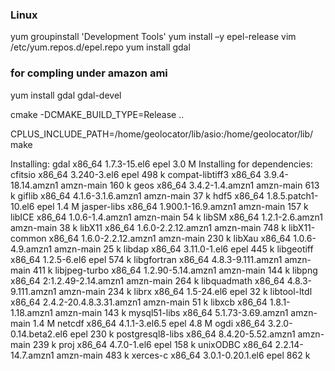 ### Linux

yum groupinstall 'Development Tools'
yum install –y epel-release
vim /etc/yum.repos.d/epel.repo
yum install gdal


### for compling under amazon ami

yum install gdal gdal-devel

cmake -DCMAKE_BUILD_TYPE=Release ..

CPLUS_INCLUDE_PATH=/home/geolocator/lib/asio:/home/geolocator/lib/ make


Installing:
 gdal                x86_64    1.7.3-15.el6                  epel         3.0 M
Installing for dependencies:
 cfitsio             x86_64    3.240-3.el6                   epel         498 k
 compat-libtiff3     x86_64    3.9.4-18.14.amzn1             amzn-main    160 k
 geos                x86_64    3.4.2-1.4.amzn1               amzn-main    613 k
 giflib              x86_64    4.1.6-3.1.6.amzn1             amzn-main     37 k
 hdf5                x86_64    1.8.5.patch1-10.el6           epel         1.4 M
 jasper-libs         x86_64    1.900.1-16.9.amzn1            amzn-main    157 k
 libICE              x86_64    1.0.6-1.4.amzn1               amzn-main     54 k
 libSM               x86_64    1.2.1-2.6.amzn1               amzn-main     38 k
 libX11              x86_64    1.6.0-2.2.12.amzn1            amzn-main    748 k
 libX11-common       x86_64    1.6.0-2.2.12.amzn1            amzn-main    230 k
 libXau              x86_64    1.0.6-4.9.amzn1               amzn-main     25 k
 libdap              x86_64    3.11.0-1.el6                  epel         445 k
 libgeotiff          x86_64    1.2.5-6.el6                   epel         574 k
 libgfortran         x86_64    4.8.3-9.111.amzn1             amzn-main    411 k
 libjpeg-turbo       x86_64    1.2.90-5.14.amzn1             amzn-main    144 k
 libpng              x86_64    2:1.2.49-2.14.amzn1           amzn-main    264 k
 libquadmath         x86_64    4.8.3-9.111.amzn1             amzn-main    234 k
 librx               x86_64    1.5-24.el6                    epel          32 k
 libtool-ltdl        x86_64    2.4.2-20.4.8.3.31.amzn1       amzn-main     51 k
 libxcb              x86_64    1.8.1-1.18.amzn1              amzn-main    143 k
 mysql51-libs        x86_64    5.1.73-3.69.amzn1             amzn-main    1.4 M
 netcdf              x86_64    4.1.1-3.el6.5                 epel         4.8 M
 ogdi                x86_64    3.2.0-0.14.beta2.el6          epel         230 k
 postgresql8-libs    x86_64    8.4.20-5.52.amzn1             amzn-main    239 k
 proj                x86_64    4.7.0-1.el6                   epel         158 k
 unixODBC            x86_64    2.2.14-14.7.amzn1             amzn-main    483 k
 xerces-c            x86_64    3.0.1-0.20.1.el6              epel         862 k